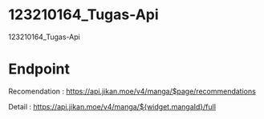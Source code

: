 # 123210164_Tugas-Api

123210164_Tugas-Api

# Endpoint
Recomendation : https://api.jikan.moe/v4/manga/$page/recommendations

Detail : https://api.jikan.moe/v4/manga/${widget.mangaId}/full
